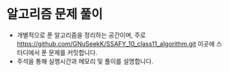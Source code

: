 # 알고리즘 문제 풀이
- 개별적으로 푼 알고리즘을 정리하는 공간이며, 주로 https://github.com/GNuSeekK/SSAFY_10_class11_algorithm.git 이곳에 스터디에서 푼 문제를 커밋합니다.
- 주석을 통해 실행시간과 메모리 및 풀이를 설명합니다.
